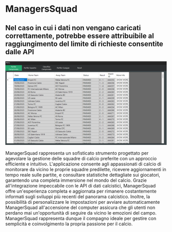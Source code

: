 #  ManagersSquad

## Nel caso in cui i dati non vengano caricati correttamente, potrebbe essere attribuibile al raggiungimento del limite di richieste consentite dalle API

![Manager1](ProjectImages/Manager1.png)

ManagerSquad rappresenta un sofisticato strumento progettato per agevolare la gestione delle squadre di calcio preferite con un approccio efficiente e intuitivo. L'applicazione consente agli appassionati di calcio di monitorare da vicino le proprie squadre predilette, ricevere aggiornamenti in tempo reale sulle partite, e consultare statistiche dettagliate sui giocatori, garantendo una completa immersione nel mondo del calcio. Grazie all'integrazione impeccabile con le API di dati calcistici, ManagerSquad offre un'esperienza completa e aggiornata per rimanere costantemente informati sugli sviluppi più recenti del panorama calcistico. Inoltre, la possibilità di personalizzare le impostazioni per avviare automaticamente ManagerSquad all'accensione del computer assicura che gli utenti non perdano mai un'opportunità di seguire da vicino le emozioni del campo. ManagerSquad rappresenta dunque il compagno ideale per gestire con semplicità e coinvolgimento la propria passione per il calcio.

